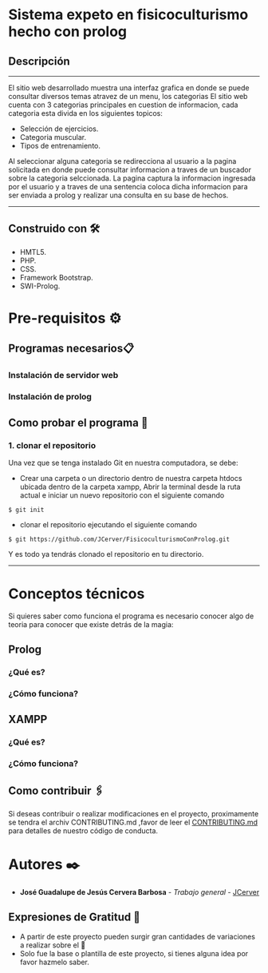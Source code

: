 # Sistema expeto en fisicoculturismo hecho con prolog 

## Descripción
***
El sitio web desarrollado muestra una interfaz grafica en donde se puede consultar diversos temas atravez de un menu, los categorias 
El sitio web cuenta con 3 categorias principales en cuestion de informacion, cada categoria esta divida en los siguientes topicos:
*    Selección de ejercicios.
*    Categoria muscular.
*    Tipos de entrenamiento.

Al seleccionar alguna categoria se redirecciona al usuario a la pagina solicitada en donde puede consultar informacion a traves de un buscador
sobre la categoria selccionada. La pagina captura la informacion ingresada por el usuario y a traves de una sentencia coloca dicha informacion para ser
enviada a prolog y realizar una consulta en su base de hechos.
***

## Construido con 🛠️

* HMTL5.
* PHP.
* CSS.
* Framework Bootstrap.
* SWI-Prolog.


# Pre-requisitos  ⚙️
## Programas necesarios📋


### Instalación de servidor web

### Instalación de prolog


## Como probar el programa 🚀
### 1. clonar el repositorio
Una vez que se tenga instalado Git en nuestra computadora, se debe:

* Crear una carpeta o un directorio dentro de nuestra carpeta htdocs ubicada dentro de la carpeta xampp, Abrir la terminal desde la ruta actual e iniciar un nuevo repositorio con el siguiente comando
```
$ git init

```

* clonar el repositorio ejecutando el siguiente comando
```
$ git https://github.com/JCerver/FisicoculturismoConProlog.git

```
Y es todo ya tendrás clonado el repositorio en tu directorio.

***

# Conceptos técnicos
Si quieres saber como funciona el programa es necesario conocer algo de teoria para conocer que existe detrás de la magia:

## Prolog
### ¿Qué es?

### ¿Cómo funciona?

## XAMPP
### ¿Qué es?

### ¿Cómo funciona?



## Como contribuir 🖇️

Si deseas contribuir o realizar modificaciones en el proyecto, proximamente se tendra el archiv CONTRIBUTING.md
,favor de leer el [CONTRIBUTING.md](https://github.com/JCerver/Smart-Alarm/blob/master/CONTRIBUTING.md) para detalles de nuestro código de conducta.

# Autores ✒️
* **José Guadalupe de Jesús Cervera Barbosa** - *Trabajo general* - [JCerver](https://github.com/JCerver)

## Expresiones de Gratitud 🎁

* A partir de este proyecto pueden surgir gran cantidades de variaciones a realizar sobre el 📢
* Solo fue la base o plantilla de este proyecto, si tienes alguna idea por favor hazmelo saber.

